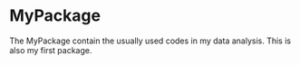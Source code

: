 # MyPackage
The MyPackage contain the usually used codes in my data analysis. This is also my first package.

